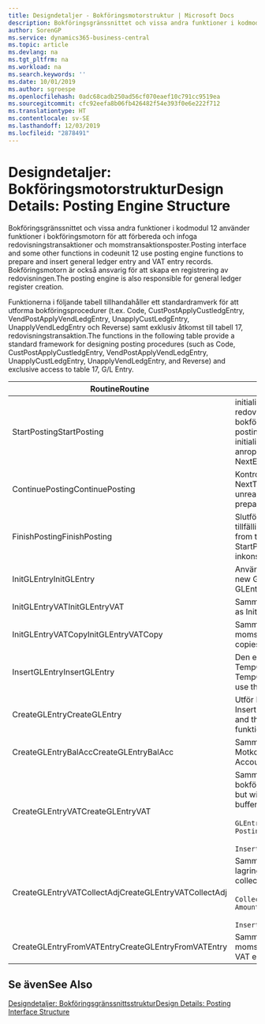 ```yaml
---
title: Designdetaljer - Bokföringsmotorstruktur | Microsoft Docs
description: Bokföringsgränssnittet och vissa andra funktioner i kodmodul 12 använder funktioner i bokföringsmotorn för att förbereda och infoga redovisningstransaktioner och momstransaktionsposter. Bokföringsmotorn är också ansvarig för att skapa en registrering av redovisningen.
author: SorenGP
ms.service: dynamics365-business-central
ms.topic: article
ms.devlang: na
ms.tgt_pltfrm: na
ms.workload: na
ms.search.keywords: ''
ms.date: 10/01/2019
ms.author: sgroespe
ms.openlocfilehash: 0adc68cadb250ad56cf070eaef10c791cc9519ea
ms.sourcegitcommit: cfc92eefa8b06fb426482f54e393f0e6e222f712
ms.translationtype: HT
ms.contentlocale: sv-SE
ms.lasthandoff: 12/03/2019
ms.locfileid: "2878491"
---
```

# <a name="design-details-posting-engine-structure"></a><span data-ttu-id="8f964-104">Designdetaljer: Bokföringsmotorstruktur</span><span class="sxs-lookup"><span data-stu-id="8f964-104">Design Details: Posting Engine Structure</span></span>
<span data-ttu-id="8f964-105">Bokföringsgränssnittet och vissa andra funktioner i kodmodul 12 använder funktioner i bokföringsmotorn för att förbereda och infoga redovisningstransaktioner och momstransaktionsposter.</span><span class="sxs-lookup"><span data-stu-id="8f964-105">Posting interface and some other functions in codeunit 12 use posting engine functions to prepare and insert general ledger entry and VAT entry records.</span></span> <span data-ttu-id="8f964-106">Bokföringsmotorn är också ansvarig för att skapa en registrering av redovisningen.</span><span class="sxs-lookup"><span data-stu-id="8f964-106">The posting engine is also responsible for general ledger register creation.</span></span>  
  
 <span data-ttu-id="8f964-107">Funktionerna i följande tabell tillhandahåller ett standardramverk för att utforma bokföringsprocedurer (t.ex. Code, CustPostApplyCustledgEntry, VendPostApplyVendLedgEntry, UnapplyCustLedgEntry, UnapplyVendLedgEntry och Reverse) samt exklusiv åtkomst till tabell 17, redovisningstransaktion.</span><span class="sxs-lookup"><span data-stu-id="8f964-107">The functions in the following table provide a standard framework for designing posting procedures (such as Code, CustPostApplyCustledgEntry, VendPostApplyVendLedgEntry, UnapplyCustLedgEntry, UnapplyVendLedgEntry, and Reverse) and exclusive access to table 17, G/L Entry.</span></span>  
  
|<span data-ttu-id="8f964-108">Routine</span><span class="sxs-lookup"><span data-stu-id="8f964-108">Routine</span></span>|<span data-ttu-id="8f964-109">Description</span><span class="sxs-lookup"><span data-stu-id="8f964-109">Description</span></span>|  
|-------------|---------------------------------------|  
|<span data-ttu-id="8f964-110">StartPosting</span><span class="sxs-lookup"><span data-stu-id="8f964-110">StartPosting</span></span>|<span data-ttu-id="8f964-111">initialiserar bokföringsbufferten TempGLEntryBuf, låser redovisningstransaktions- och momstransaktionstabellerna och initialiserar bokföringsperiod, bokförd redovisningsjournal och valutakurser.</span><span class="sxs-lookup"><span data-stu-id="8f964-111">Initializes posting buffer TempGLEntryBuf, locks G/L Entry and VAT Entry tables, and initializes Accounting Period, G/L Register, and Exchange Rate.</span></span> <span data-ttu-id="8f964-112">Bör bara anropas en gång, sedan är NextEntryNo 0.</span><span class="sxs-lookup"><span data-stu-id="8f964-112">Should be called only once, then NextEntryNo is 0.</span></span>|  
|<span data-ttu-id="8f964-113">ContinuePosting</span><span class="sxs-lookup"><span data-stu-id="8f964-113">ContinuePosting</span></span>|<span data-ttu-id="8f964-114">Kontrollerar och bokför orealiserad moms för föregående transaktion, ökar NextTransactionNo och förbereder bokföringen av nästa rad.</span><span class="sxs-lookup"><span data-stu-id="8f964-114">Checks and posts unrealized VAT for previous transaction increment NextTransactionNo and prepares post of next line.</span></span>|  
|<span data-ttu-id="8f964-115">FinishPosting</span><span class="sxs-lookup"><span data-stu-id="8f964-115">FinishPosting</span></span>|<span data-ttu-id="8f964-116">Slutför bokföringen genom att infoga redovisningstransaktioner från den tillfälliga bufferten i databastabellen.</span><span class="sxs-lookup"><span data-stu-id="8f964-116">Completes posting by inserting G/L entries from temporary buffer into database table.</span></span> <span data-ttu-id="8f964-117">Används alltid tillsammans med StartPosting.</span><span class="sxs-lookup"><span data-stu-id="8f964-117">Always used together with StartPosting.</span></span> <span data-ttu-id="8f964-118">Söker efter inkonsekvenser.</span><span class="sxs-lookup"><span data-stu-id="8f964-118">Checks for inconsistencies.</span></span>|  
|<span data-ttu-id="8f964-119">InitGLEntry</span><span class="sxs-lookup"><span data-stu-id="8f964-119">InitGLEntry</span></span>|<span data-ttu-id="8f964-120">Används för att initialisera en ny redovisningstransaktion för</span><span class="sxs-lookup"><span data-stu-id="8f964-120">Used to initialize new G/L entry for Gen.</span></span> <span data-ttu-id="8f964-121">standardredovisningsjournalrad.</span><span class="sxs-lookup"><span data-stu-id="8f964-121">Jnl Line.</span></span> <span data-ttu-id="8f964-122">Returnerar GLEntry som parameter.</span><span class="sxs-lookup"><span data-stu-id="8f964-122">Returns GLEntry as parameter.</span></span>|  
|<span data-ttu-id="8f964-123">InitGLEntryVAT</span><span class="sxs-lookup"><span data-stu-id="8f964-123">InitGLEntryVAT</span></span>|<span data-ttu-id="8f964-124">Samma som InitGLEntry men tilldelar också Motkonto och SummarizeVAT.</span><span class="sxs-lookup"><span data-stu-id="8f964-124">Same as InitGLEntry, but also assigns Bal. Account No. and SummarizeVAT.</span></span>|  
|<span data-ttu-id="8f964-125">InitGLEntryVATCopy</span><span class="sxs-lookup"><span data-stu-id="8f964-125">InitGLEntryVATCopy</span></span>|<span data-ttu-id="8f964-126">Samma som InitGLEntryVAT men kopierar också bokföringsmalldata från momstransaktionen innan SummarizeVAT.</span><span class="sxs-lookup"><span data-stu-id="8f964-126">Similar to InitGLEntryVAT, but also copies posting groups data from VAT Entry before SummarizeVAT.</span></span>|  
|<span data-ttu-id="8f964-127">InsertGLEntry</span><span class="sxs-lookup"><span data-stu-id="8f964-127">InsertGLEntry</span></span>|<span data-ttu-id="8f964-128">Den enda funktion som infogar redovisningstransaktionen i den globala TempGLEntryBuf-tabellen.</span><span class="sxs-lookup"><span data-stu-id="8f964-128">The only function that inserts G/L entry into global TempGLEntryBuf table.</span></span> <span data-ttu-id="8f964-129">Använd alltid den här funktionen för att infoga.</span><span class="sxs-lookup"><span data-stu-id="8f964-129">Always use this function for insert.</span></span>|  
|<span data-ttu-id="8f964-130">CreateGLEntry</span><span class="sxs-lookup"><span data-stu-id="8f964-130">CreateGLEntry</span></span>|<span data-ttu-id="8f964-131">Utför InitGLEntry, tilldelar alt. valutabelopp och utför sedan InsertGLEntry.</span><span class="sxs-lookup"><span data-stu-id="8f964-131">Performs an InitGLEntry, assigns Additional Currency Amount, and then performs InsertGLEntry.</span></span> <span data-ttu-id="8f964-132">Ersätter flera rader av kod med ett enda funktionsanrop.</span><span class="sxs-lookup"><span data-stu-id="8f964-132">Replaces several lines of code with a single function call.</span></span>|  
|<span data-ttu-id="8f964-133">CreateGLEntryBalAcc</span><span class="sxs-lookup"><span data-stu-id="8f964-133">CreateGLEntryBalAcc</span></span>|<span data-ttu-id="8f964-134">Samma som CreateGLEntry men tilldelar också Motkontotyp och Motkonto.</span><span class="sxs-lookup"><span data-stu-id="8f964-134">Same as CreateGLEntry, but also assigns Bal. Account Type and Bal. Account No.</span></span>|  
|<span data-ttu-id="8f964-135">CreateGLEntryVAT</span><span class="sxs-lookup"><span data-stu-id="8f964-135">CreateGLEntryVAT</span></span>|<span data-ttu-id="8f964-136">Samma som CreateGLEntry men med ytterligare bearbetning för bokföringsmallar och lagring i en tillfällig momsbuffert:</span><span class="sxs-lookup"><span data-stu-id="8f964-136">Same as CreateGLEntry, but with additional processing for posting groups and saving to temporary VAT buffer:</span></span><br /><br /> `GLEntry.CopyPostingGroupsFromDtldCVBuf(DtldCVLedgEntryBuf,GenJnlLine."Gen. Posting Type");`<br /><br /> `InsertVATEntriesFromTemp(DtldCVLedgEntryBuf,GLEntry);`|  
|<span data-ttu-id="8f964-137">CreateGLEntryVATCollectAdj</span><span class="sxs-lookup"><span data-stu-id="8f964-137">CreateGLEntryVATCollectAdj</span></span>|<span data-ttu-id="8f964-138">Samma som CreateGLEntry men med ytterligare insamling av justeringar och lagring i en tillfällig momsbuffert:</span><span class="sxs-lookup"><span data-stu-id="8f964-138">Same as CreateGLEntry, but with additional collection of adjustments and saving to temporary VAT buffer:</span></span><br /><br /> `CollectAdjustment(AdjAmount,GLEntry.Amount,GLEntry."Additional-Currency Amount",OriginalDateSet);`<br /><br /> `InsertVATEntriesFromTemp(DtldCVLedgEntryBuf,GLEntry);`|  
|<span data-ttu-id="8f964-139">CreateGLEntryFromVATEntry</span><span class="sxs-lookup"><span data-stu-id="8f964-139">CreateGLEntryFromVATEntry</span></span>|<span data-ttu-id="8f964-140">Samma som CreateGLEntry men kopierar även bokföringsmallar från momstransaktion.</span><span class="sxs-lookup"><span data-stu-id="8f964-140">Same as CreateGLEntry, but also copies posting groups from VAT entry.</span></span>|  
  
## <a name="see-also"></a><span data-ttu-id="8f964-141">Se även</span><span class="sxs-lookup"><span data-stu-id="8f964-141">See Also</span></span>  
 [<span data-ttu-id="8f964-142">Designdetaljer: Bokföringsgränssnittsstruktur</span><span class="sxs-lookup"><span data-stu-id="8f964-142">Design Details: Posting Interface Structure</span></span>](design-details-posting-interface-structure.md)